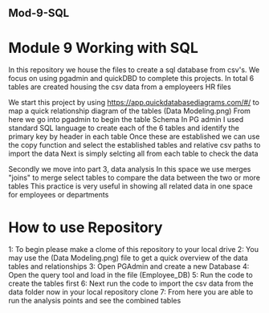 ## Mod-9-SQL
# Module 9 Working with SQL

In this repository we house the files to create a sql database from csv's.
We focus on using pgadmin and quickDBD to complete this projects. 
In total 6 tables are created housing the csv data from a employeers HR files

We start this project by using https://app.quickdatabasediagrams.com/#/ to map a quick relationship diagram of the tables (Data Modeling.png)
From here we go into pgadmin to begin the table Schema
In PG admin I used standard SQL language to create each of the 6 tables and identify the primary key by header in each table
Once these are established we can use the copy function and select the established tables and relative csv paths to import the data
Next is simply selcting all from each table to check the data

Secondly we move into part 3, data analysis
In this space we use merges "joins" to merge select tables to compare the data between the two or more tables
This practice is very useful in showing all related data in one space for employees or departments

# How to use Repository
1: To begin please make a clome of this repository to your local drive
2: You may use the (Data Modeling.png) file to get a quick overview of the data tables and relationships
3: Open PGAdmin and create a new Database
4: Open the query tool and load in the file (Employee_DB)
5: Run the code to create the tables first
6: Next run the code to import the csv data from the data folder now in your local repository clone
7: From here you are able to run the analysis points and see the combined tables 